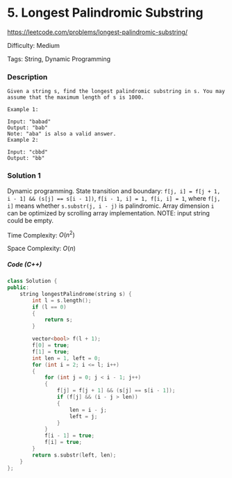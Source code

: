 # 5. Longest Palindromic Substring

<https://leetcode.com/problems/longest-palindromic-substring/>

Difficulty: Medium

Tags: String, Dynamic Programming

### Description
```plain
Given a string s, find the longest palindromic substring in s. You may assume that the maximum length of s is 1000.

Example 1:

Input: "babad"
Output: "bab"
Note: "aba" is also a valid answer.
Example 2:

Input: "cbbd"
Output: "bb"
```

### Solution 1
Dynamic programming. State transition and boundary:
`f[j, i] = f[j + 1, i - 1] && (s[j] == s[i - 1])`,
`f[i - 1, i] = 1, f[i, i] = 1`,
where `f[j, i]` means whether `s.substr(j, i - j)` is palindromic. Array dimension `i` can be optimized by scrolling array implementation. NOTE: input string could be empty.

Time Complexity: $O(n^2)$

Space Complexity: $O(n)$

##### Code (C++)
```cpp
class Solution {
public:
    string longestPalindrome(string s) {
        int l = s.length();
        if (l == 0)
        {
            return s;
        }

        vector<bool> f(l + 1);
        f[0] = true;
        f[1] = true;
        int len = 1, left = 0;
        for (int i = 2; i <= l; i++)
        {
            for (int j = 0; j < i - 1; j++)
            {
                f[j] = f[j + 1] && (s[j] == s[i - 1]);
                if (f[j] && (i - j > len))
                {
                    len = i - j;
                    left = j;
                }
            }
            f[i - 1] = true;
            f[i] = true;
        }
        return s.substr(left, len);
    }
};
```
